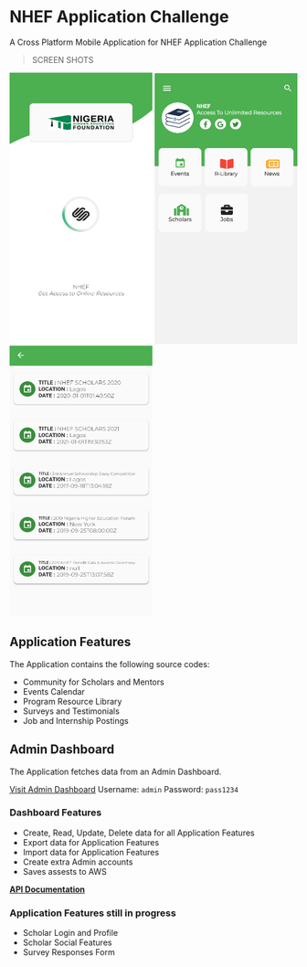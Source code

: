 # NHEF Application Challenge

A Cross Platform Mobile Application for NHEF Application Challenge

>SCREEN SHOTS

<img width="250" src="./screenshots/home.png" style="float-left">
<img width="250" src="./screenshots/nav.png"style="float-left">
<img width="250" src="./screenshots/list.png"style="float-left">


## Application Features

The Application contains the following source codes:

- Community for Scholars and Mentors
- Events Calendar
- Program Resource Library
- Surveys and Testimonials
- Job and Internship Postings


## Admin Dashboard
 
The Application fetches data from an Admin Dashboard.
 
[Visit Admin Dashboard](https://nhef.herokuapp.com)
Username: `admin`
Password: `pass1234`

  ### Dashboard Features
  - Create, Read, Update, Delete data for all Application Features
  - Export data for Application Features
  - Import data for Application Features
  - Create extra Admin accounts
  - Saves assests to AWS

**[API Documentation](https://nhef.herokuapp.com/api/docs/)**


### Application Features still in progress
-  Scholar Login and Profile
-  Scholar Social Features 
-  Survey Responses Form
